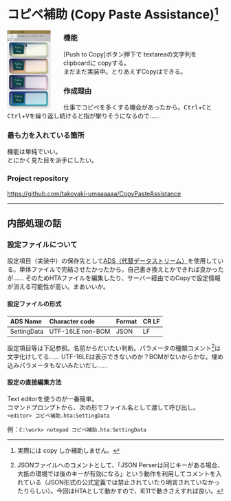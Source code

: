 # コピペ補助 (Copy Paste Assistance)[^1]

<img src="docs/images/画面.png" alt="動作画面"  style="float: left; width: 20%; max-width: 150px; margin-right: 30px" align="left" >

[^1]: 実際には copy しか補助しません。

### 機能
[Push to Copy]ボタン押下で textareaの文字列を clipboardに copyする。  
まだまだ実装中。とりあえずCopyはできる。

### 作成理由
仕事でコピペを多くする機会があったから。<kbd>Ctrl</kbd>+<kbd>C</kbd>と<kbd>Ctrl</kbd>+<kbd>V</kbd>を繰り返し続けると指が攣りそうになるので……

### 最も力を入れている箇所
機能は単純でいい。  
とにかく見た目を派手にしたい。

### Project repository
https://github.com/takoyaki-umaaaaaa/CopyPasteAssistance

----

## 内部処理の話
### 設定ファイルについて
設定項目（実装中）の保存先として[ADS（代替データストリーム）](https://ja.wikipedia.org/wiki/%E3%83%95%E3%82%A9%E3%83%BC%E3%82%AF_(%E3%83%95%E3%82%A1%E3%82%A4%E3%83%AB%E3%82%B7%E3%82%B9%E3%83%86%E3%83%A0))を使用している。単体ファイルで完結させたかったから。自己書き換えとかできれば良かったが……
そのためHTAファイルを編集したり、サーバー経由でのCopyで設定情報が消える可能性が高い。まあいいか。

#### 設定ファイルの形式

| ADS Name     | Character code | Format | CR LF |
| :---         | :---         | :---         | :---         |
| SettingData   | UTF-16LE non-BOM | JSON    | LF |

設定項目等は下記参照。名前からだいたい判断。パラメータの種類コメント[^2]は文字化けしてる…… UTF-16LEは表示できないのか？BOMがないからかな。埋め込みパラメータもないみたいだし……  
<script src="https://emgithub.com/embed-v2.js?target=https%3A%2F%2Fgithub.com%2Ftakoyaki-umaaaaaa%2FCopyPasteAssistance%2Fblob%2Fmaster%2Fsettings.json&style=base16%2Fsummerfruit-light&type=code&showBorder=on&showLineNumbers=on&showFileMeta=on&showFullPath=on&showCopy=on"></script>

[^2]: JSONファイルへのコメントとして、「JSON Perserは同じキーがある場合、大抵の環境では後のキーが有効になる」という動作を利用してコメントを入れている（JSON形式の公式定義では禁止されていたり明言されていなかったりらしい）。今回はHTAとして動かすので、IE11で動きさえすれば良い。


#### 設定の直接編集方法
Text editorを使うのが一番簡単。  
コマンドプロンプトから、次の形でファイル名として渡して呼び出し。  
`<editor> コピペ補助.hta:SettingData`  

例：`C:\work> notepad コピペ補助.hta:SettingData`  
